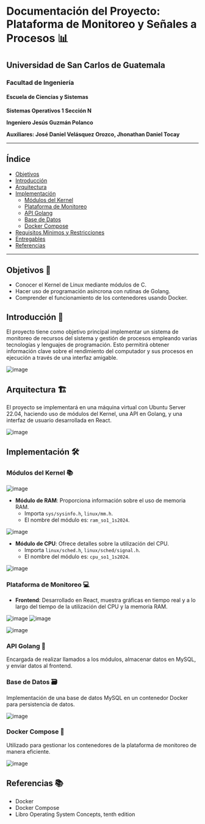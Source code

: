 # Documentación del Proyecto: Plataforma de Monitoreo y Señales a Procesos 📊

## Universidad de San Carlos de Guatemala

### Facultad de Ingeniería

#### Escuela de Ciencias y Sistemas

**Sistemas Operativos 1 Sección N**

**Ingeniero Jesús Guzmán Polanco**

**Auxiliares: José Daniel Velásquez Orozco, Jhonathan Daniel Tocay**

---

## Índice

- [Objetivos](#objetivos-)
- [Introducción](#introducción-)
- [Arquitectura](#arquitectura-)
- [Implementación](#implementación-)
  - [Módulos del Kernel](#módulos-del-kernel-)
  - [Plataforma de Monitoreo](#plataforma-de-monitoreo-)
  - [API Golang](#api-golang-)
  - [Base de Datos](#base-de-datos-)
  - [Docker Compose](#docker-compose-)
- [Requisitos Mínimos y Restricciones](#requisitos-mínimos-y-restricciones-)
- [Entregables](#entregables-)
- [Referencias](#referencias-)

---

## Objetivos 🎯

- Conocer el Kernel de Linux mediante módulos de C.
- Hacer uso de programación asíncrona con rutinas de Golang.
- Comprender el funcionamiento de los contenedores usando Docker.

## Introducción 📜

El proyecto tiene como objetivo principal implementar un sistema de monitoreo de recursos del sistema y gestión de procesos empleando varias tecnologías y lenguajes de programación. Esto permitirá obtener información clave sobre el rendimiento del computador y sus procesos en ejecución a través de una interfaz amigable.

![image](https://github.com/Vallit0/SO1_1S2024_202001954/assets/79114580/e2585e2e-19a9-4b9c-8eea-957cf7c7f24a)


## Arquitectura 🏗️

El proyecto se implementará en una máquina virtual con Ubuntu Server 22.04, haciendo uso de módulos del Kernel, una API en Golang, y una interfaz de usuario desarrollada en React.

![image](https://github.com/Vallit0/SO1_1S2024_202001954/assets/79114580/90a8567a-21ee-4a0d-a523-b2e0d5dc9790)


## Implementación 🛠️

### Módulos del Kernel 📚

![image](https://github.com/Vallit0/SO1_1S2024_202001954/assets/79114580/656d027e-7862-4499-93d8-1ebc7e11ce85)

- **Módulo de RAM**: Proporciona información sobre el uso de memoria RAM.
  - Importa `sys/sysinfo.h`, `linux/mm.h`.
  - El nombre del módulo es: `ram_so1_1s2024`.

![image](https://github.com/Vallit0/SO1_1S2024_202001954/assets/79114580/8c51e9f2-1beb-4066-83f1-cc38ae90cdfe)


- **Módulo de CPU**: Ofrece detalles sobre la utilización del CPU.
  - Importa `linux/sched.h`, `linux/sched/signal.h`.
  - El nombre del módulo es: `cpu_so1_1s2024`.

![image](https://github.com/Vallit0/SO1_1S2024_202001954/assets/79114580/be9631e8-9a99-4929-9d33-b83c7a1283a4)


### Plataforma de Monitoreo 💻

- **Frontend**: Desarrollado en React, muestra gráficas en tiempo real y a lo largo del tiempo de la utilización del CPU y la memoria RAM.

![image](https://github.com/Vallit0/SO1_1S2024_202001954/assets/79114580/9c542a11-4a7f-4486-90cf-ee6a3f819b6d)
![image](https://github.com/Vallit0/SO1_1S2024_202001954/assets/79114580/10e940fa-e62a-4513-95ac-4c1ad6ce55cc)

![image](https://github.com/Vallit0/SO1_1S2024_202001954/assets/79114580/3c83b633-023e-4780-aaa4-88d091ac3262)



### API Golang 🐹

Encargada de realizar llamados a los módulos, almacenar datos en MySQL, y enviar datos al frontend.



### Base de Datos 🗃️

Implementación de una base de datos MySQL en un contenedor Docker para persistencia de datos.

![image](https://github.com/Vallit0/SO1_1S2024_202001954/assets/79114580/034f467a-7579-4bf6-94b9-284470e4c1ca)


### Docker Compose 🐳

Utilizado para gestionar los contenedores de la plataforma de monitoreo de manera eficiente.

![image](https://github.com/Vallit0/SO1_1S2024_202001954/assets/79114580/63d7860f-50f8-4b6d-9c90-2b721bde9047)




## Referencias 📚

- Docker
- Docker Compose
- Libro Operating System Concepts, tenth edition
